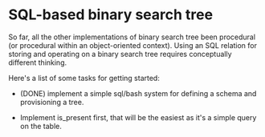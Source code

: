 # SQL-based binary search tree

So far, all the other implementations of binary search tree been
procedural (or procedural within an object-oriented context). Using an
SQL relation for storing and operating on a binary search tree requires
conceptually different thinking.

Here's a list of some tasks for getting started:

* (DONE) implement a simple sql/bash system for defining a schema and
  provisioning a tree.

* Implement is_present first, that will be the easiest as it's a simple
  query on the table.
